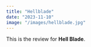 ```yaml
---
title: "Hellblade"
date: "2023-11-10"
image: "/images/hellblade.jpg"
---
```


This is the review for __Hell Blade__.